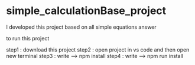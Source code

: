 # simple_calculationBase_project
I developed this project based on all simple equations answer 


to run this project

step1 : download this project
step2 : open project in vs code and then open new terminal
step3 : write --> npm install
step4 : write --> npm run install
